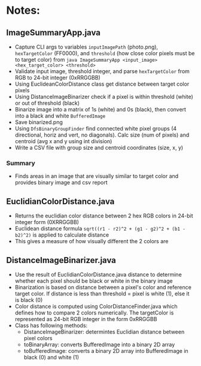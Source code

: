 # Notes:
 
## ImageSummaryApp.java
- Capture CLI args to variables `inputImagePath` (photo.png), `hexTargetColor` (FF0000), and `threshold` (how close color pixels must be to target color) from `java ImageSummaryApp <input_image> <hex_target_color> <threshold>`
- Validate input image, threshold integer, and parse `hexTargetColor` from RGB to 24-bit integer (0xRRGGBB)
- Using EuclideanColorDistance class get distance between target color pixels
- Using DistanceImageBinarizer check if a pixel is within threshold (white) or out of threshold (black)
- Binarize image into a matrix of 1s (white) and 0s (black), then convert into a black and white `BufferedImage`
- Save binarized.png
- Using `DfsBinaryGroupFinder` find connected white pixel groups (4 directional, horiz and vert, no diagonals). Calc size (num of pixels) and centroid (avg x and y using int division)
- Write a CSV file with group size and centroid coordinates (size, x, y)
### Summary
- Finds areas in an image that are visually similar to target color and provides binary image and csv report

## EuclidianColorDistance.java
- Returns the euclidian color distance between 2 hex RGB colors in 24-bit integer form (0XRRGGBB)
- Euclidean distance formula `sqrt((r1 - r2)^2 + (g1 - g2)^2 + (b1 - b2)^2)` is applied to calculate distance
- This gives a measure of how visually different the 2 colors are

## DistanceImageBinarizer.java
- Use the result of EuclidianColorDistance.java distance to determine whether each pixel should be black or white in the binary image
- Binarization is based on distance between a pixel's color and reference target color. If distance is less than threshold = pixel is white (1), else it is black (0)
- Color distance is computed using ColorDistanceFinder.java which defines how to compare 2 colors numerically. The targetColor is represented as 24-bit RGB integer in the form 0xRRGGBB
- Class has following methods:
    - DistanceImageBinarizer: determintes Euclidian distance between pixel colors
    - toBinaryArray: converts BufferedImage into a binary 2D array
    - toBufferedImage: converts a binary 2D array into BufferedImage in black (0) and white (1)